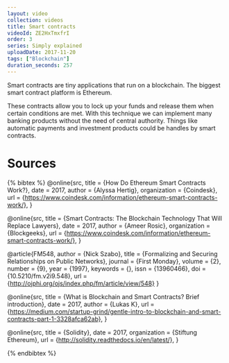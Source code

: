 ```yaml
---
layout: video
collection: videos
title: Smart contracts
videoId: ZE2HxTmxfrI
order: 3
series: Simply explained
uploadDate: 2017-11-20
tags: ["Blockchain"]
duration_seconds: 257
---
```


Smart contracts are tiny applications that run on a blockchain. The biggest smart contract platform is Ethereum.

These contracts allow you to lock up your funds and release them when certain conditions are met. With this technique we can implement many banking products without the need of central authority. Things like automatic payments and investment products could be handles by smart contracts.

# Sources

{% bibtex %}
@online{src,
    title = {How Do Ethereum Smart Contracts Work?},
    date = 2017,
    author = {Alyssa Hertig},
    organization = {Coindesk},
    url = {https://www.coindesk.com/information/ethereum-smart-contracts-work/},
}

@online{src,
    title = {Smart Contracts: The Blockchain Technology That Will Replace Lawyers},
    date = 2017,
    author = {Ameer Rosic},
    organization = {Blockgeeks},
    url = {https://www.coindesk.com/information/ethereum-smart-contracts-work/},
}

@article{FM548,
    author = {Nick Szabo},
    title = {Formalizing and Securing Relationships on Public Networks},
    journal = {First Monday},
    volume = {2},
    number = {9},
    year = {1997},
    keywords = {},
    issn = {13960466},
    doi = {10.5210/fm.v2i9.548},
    url = {http://ojphi.org/ojs/index.php/fm/article/view/548}
}

@online{src,
    title = {What is Blockchain and Smart Contracts? Brief introduction},
    date = 2017,
    author = {Lukas K},
    url = {https://medium.com/startup-grind/gentle-intro-to-blockchain-and-smart-contracts-part-1-3328afca62ab},
}

@online{src,
    title = {Solidity},
    date = 2017,
    organization = {Stiftung Ethereum},
    url = {http://solidity.readthedocs.io/en/latest/},
}


{% endbibtex %}